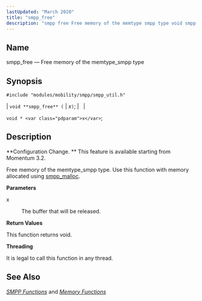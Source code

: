 ```yaml
---
lastUpdated: "March 2020"
title: "smpp_free"
description: "smpp free Free memory of the memtype smpp type void smpp free x void x Configuration Change This feature is available starting from Momentum 3 2 Free memory of the memtype smpp type Use this function with memory allocated using smpp malloc x The buffer that will be released This..."
---
```


<a name="apis.smpp_free"></a> 
## Name

smpp_free — Free memory of the memtype_smpp type

## Synopsis

`#include "modules/mobility/smpp/smpp_util.h"`

| `void **smpp_free** (` | <var class="pdparam">x</var>`)`; |   |

`void * <var class="pdparam">x</var>`;<a name="idp61334704"></a> 
## Description

**Configuration Change. ** This feature is available starting from Momentum 3.2.

Free memory of the memtype_smpp type. Use this function with memory allocated using [smpp_malloc](/momentum/3/3-api/apis-smpp-malloc).

**<a name="idp61338192"></a> Parameters**

<dl class="variablelist">

<dt>x</dt>

<dd>

The buffer that will be released.

</dd>

</dl>

**<a name="idp61340928"></a> Return Values**

This function returns void.

**<a name="idp61341840"></a> Threading**

It is legal to call this function in any thread.

<a name="idp61342944"></a> 
## See Also

[*SMPP Functions*](/momentum/3/3-api/smpp) and [*Memory Functions*](/momentum/3/3-api/3-api-memory)